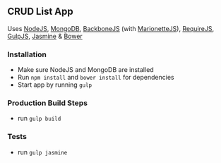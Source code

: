 ## CRUD List App

Uses [NodeJS](http://nodejs.org/), [MongoDB](http://www.mongodb.org/), [BackboneJS](http://backbonejs.org/) (with [MarionetteJS](http://marionettejs.com/)), [RequireJS](http://requirejs.org/), [GulpJS](http://gulpjs.com/), [Jasmine](http://pivotal.github.io/jasmine/) & [Bower](http://bower.io/)

### Installation

* Make sure NodeJS and MongoDB are installed
* Run `npm install` and `bower install` for dependencies
* Start app by running `gulp`

### Production Build Steps

* run `gulp build`

### Tests

* run `gulp jasmine`